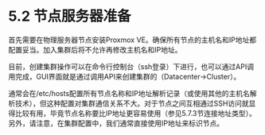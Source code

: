 # 5.2 节点服务器准备

首先需要在物理服务器节点安装Proxmox VE。确保所有节点的主机名和IP地址都配置妥当。加入集群后将不允许再修改主机名和IP地址。

目前，创建集群操作可以在命令行控制台（ssh登录）下进行，也可以通过API调用完成，GUI界面就是通过调用API来创建集群的（Datacenter→Cluster）。

通常会在/etc/hosts配置所有节点名称和IP地址解析记录（或使用其他的主机名解析技术），但这种配置对集群通信关系不大。对于节点之间互相通过SSH访问就显得比较有用，毕竟节点名称要比IP地址更容易使用（参见5.7.3节连接地址类型）。另外，请注意，在集群配置中，我们通常直接使用IP地址来标识节点。

